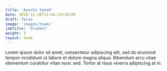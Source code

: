 ```yaml
---
title: 'Ayesha Saeed'
date: 2018-12-20T13:44:23+10:00
draft: false
image: 'images/team/'
jobtitle: 'Student'
weight: 3
layout: team
---
```


Lorem ipsum dolor sit amet, consectetur adipiscing elit, sed do eiusmod tempor incididunt ut labore et dolore magna aliqua. Bibendum arcu vitae elementum curabitur vitae nunc sed. Tortor at risus viverra adipiscing at in.

